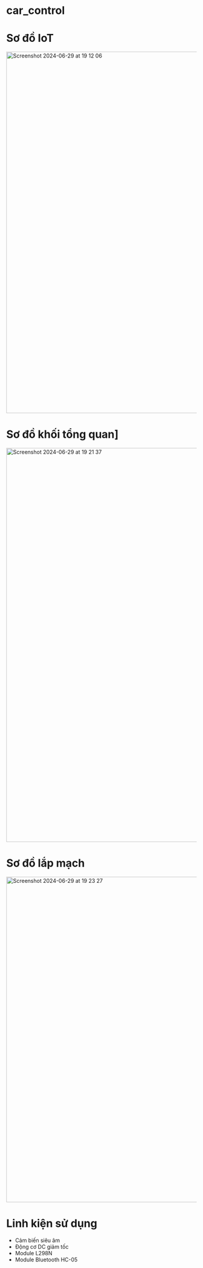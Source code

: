 # car_control
# Sơ đồ IoT
<img width="955" alt="Screenshot 2024-06-29 at 19 12 06" src="https://github.com/ThanhVViet/car_control/assets/126480817/eaec414d-ecdb-40c9-99a5-7e261d85e269">

# Sơ đồ khối tổng quan]
<img width="1041" alt="Screenshot 2024-06-29 at 19 21 37" src="https://github.com/ThanhVViet/car_control/assets/126480817/52303a9b-bc70-4f39-b68a-64040c3a778b">

# Sơ đồ lắp mạch

<img width="860" alt="Screenshot 2024-06-29 at 19 23 27" src="https://github.com/ThanhVViet/car_control/assets/126480817/24f95a50-c32c-4f3d-b27f-d46dc6163523">

# Linh kiện sử dụng
- Cảm biến siêu âm
- Động cơ DC giảm tốc
- Module L298N
- Module Bluetooth HC-05


